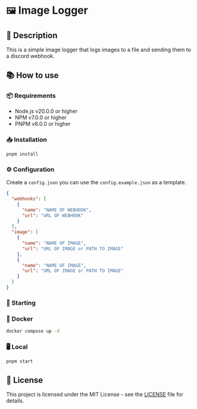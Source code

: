 # `🖼️` Image Logger

## 📝 Description

This is a simple image logger that logs images to a file and sending them to a discord webhook.

## 📚 How to use

### 📦 Requirements

- Node.js v20.0.0 or higher
- NPM v7.0.0 or higher
- PNPM v6.0.0 or higher

### 📥 Installation

```bash
pnpm install
```

### ⚙️ Configuration

Create a `config.json` you can use the `config.example.json` as a template.

```json
{
  "webhooks": [
    {
      "name": "NAME OF WEBHOOK",
      "url": "URL OF WEBHOOK"
    }
  ],
  "image": [
    {
      "name": "NAME OF IMAGE",
      "url": "URL OF IMAGE or PATH TO IMAGE"
    },
    {
      "name": "NAME OF IMAGE",
      "url": "URL OF IMAGE or PATH TO IMAGE"
    }
  ]
}
```

### 🚀 Starting

### 🐳 Docker

```bash
docker compose up -d
```

### 🖥️ Local

```bash
pnpm start
```

## 📝 License

This project is licensed under the MIT License - see the [LICENSE](LICENSE) file for details.
